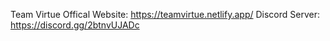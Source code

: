 Team Virtue Offical Website: https://teamvirtue.netlify.app/
Discord Server: https://discord.gg/2btnvUJADc
